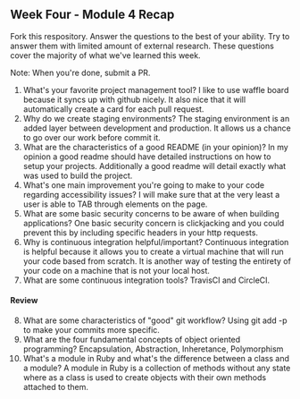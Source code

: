 ## Week Four - Module 4 Recap

Fork this respository. Answer the questions to the best of your ability. Try to answer them with limited amount of external research. These questions cover the majority of what we've learned this week. 

Note: When you're done, submit a PR. 

1. What's your favorite project management tool?
I like to use waffle board because it syncs up with github nicely. It also nice that it will automatically create a card for each pull request. 
2. Why do we create staging environments?
The staging environment is an added layer between development and production. It allows us a chance to go over our work before commit it. 
3. What are the characteristics of a good README (in your opinion)?
In my opinion a good readme should have detailed instructions on how to setup your projects. Additionally a good readme will detail exactly what was used to build the project. 
4. What's one main improvement you're going to make to your code regarding accessibility issues? 
I will make sure that at the very least a user is able to TAB through elements on the page.
5. What are some basic security concerns to be aware of when building applications?
One basic security concern is clickjacking and you could prevent this by including specific headers in your http requests. 
6. Why is continuous integration helpful/important?
Continuous integration is helpful because it allows you to create a virtual machine that will run your code based from scratch. It is another way of testing the entirety of your code on a machine that is not your local host. 
7. What are some continuous integration tools?
TravisCI and CircleCI. 

#### Review  

8. What are some characteristics of "good" git workflow?
Using git add -p to make your commits more specific. 
9. What are the four fundamental concepts of object oriented programming?
Encapsulation, Abstraction, Inheretance, Polymorphism
10. What's a module in Ruby and what's the difference between a class and a module?
A module in Ruby is a collection of methods without any state where as a class is used to create objects with their own methods attached to them. 
